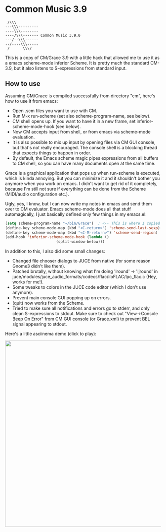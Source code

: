 
# Common Music 3.9

```
 /\\\
---\\\---------
----\\\--------
----/\\\------- Common Music 3.9.0
---/--\\\------
--/----\\\-----
 /      \\\/
```

This is a copy of CM/Grace 3.9 with a little hack that allowed me to
use it as a emacs scheme-mode inferior Scheme. It is pretty much the
standard CM-3.9, but it also listens to S-expressions from standard input.

## How to use

Assuming CM/Grace is compiled successfully from directory "cm", here's how to use it from emacs:

- Open .scm files you want to use with CM.
- Run M-x run-scheme (set also scheme-program-name, see below).
- CM shell opens up. If you want to have it in a new frame, set inferior-scheme-mode-hook (see below).
- Now CM accepts input from shell, or from emacs via scheme-mode evaluation.
- It is also possible to mix up input by opening files via CM GUI console, but that's not really
  encouraged. The console shell is a blocking thread that expects things to happen in order.
- By default, the Emacs scheme magic pipes expressions from all buffers to CM shell, so you can
  have many documents open at the same time.

Grace is a graphical application that pops up when run-scheme is executed, which is kinda annoying.
But you can minimize it and it shouldn't bother you anymore when you work on emacs. I didn't want
to get rid of it completely, because I'm still not sure if everything can be done from the Scheme
(MIDI/audio configuration etc.).

Ugly, yes, I know, but I can now write my notes in emacs and send them over
to CM evaluator. Emacs scheme-mode does all that stuff automagically, I just
basically defined only few things in my emacs.el:


```lisp
(setq scheme-program-name "~/bin/Grace")  ; <-- This is where I copied the compiled bin/Grace
(define-key scheme-mode-map (kbd "<C-return>") 'scheme-send-last-sexp)
(define-key scheme-mode-map (kbd "<C-M-return>") 'scheme-send-region)
(add-hook 'inferior-scheme-mode-hook (lambda ()
				       (split-window-below)))
```

In addition to this, I also did some small changes:

* Changed file chooser dialogs to JUCE from native (for some reason Gnome3 didn't like them).
* Patched brutally, without knowing what I'm doing 'lround' -> 'ljround' in juce/modules/juce_audio_formats/codecs/flac/libFLAC/lpc_flac.c (Hey, works for me!).
* Some tweaks to colors in the JUCE code editor (which I don't use anymore).
* Prevent main console GUI popping up on errors.
* (quit) now works from the Scheme.
* Tried to make sure all notifications and errors go to stderr, and only clean S-expressions to stdout. Make sure to
  check out "View->Console Beep On Error" from CM GUI console (or Grace.xml) to prevent BEL signal appearing to stdout.


Here's a little asciinema demo (click to play):

<a href="https://asciinema.org/a/AhEdw4oXTZs7dWstM1xYh8U5Z?autoplay=1" target="_blank"><img src="https://asciinema.org/a/AhEdw4oXTZs7dWstM1xYh8U5Z.png" style="width: 600px;"/></a>
